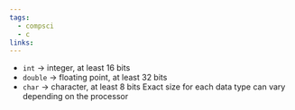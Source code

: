 ```yaml
---
tags:
  - compsci
  - c
links:
---
```

- `int` -> integer, at least 16 bits
- `double` -> floating point, at least 32 bits
- `char` -> character, at least 8 bits
Exact size for each data type can vary depending on the processor